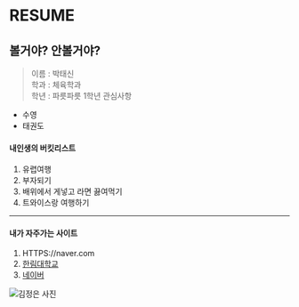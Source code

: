 RESUME
======

볼거야? 안볼거야?
-------------------------
> 이름 : 박태신  
> 학과 : 체육학과  
> 학년 : 파릇파릇 1학년
> 관심사항  
* 수영  
* 태권도  

#### 내인생의 버킷리스트  
1. 유렵여행  
2. 부자되기  
3. 배위에서 게넣고 라면 끓여먹기  
4. 트와이스랑 여행하기  
--------------------------------------
#### 내가 자주가는 사이트
1. HTTPS://naver.com
2. [한림대학교](HTTPS://hallym.ac.kr)
3. [네이버][1]


![김정은 사진](김정은.jpg)



[1]:http://www.naver.com
